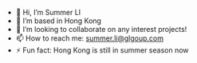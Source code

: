 - 👋 Hi, I’m Summer LI 
- 👀 I’m based in Hong Kong
- 💞️ I’m looking to collaborate on any interest projects!
- 📫 How to reach me: summer.li@glgoup.com
- ⚡ Fun fact: Hong Kong is still in summer season now

<!---
SummerLI98/SummerLI98 is a ✨ special ✨ repository because its `README.md` (this file) appears on your GitHub profile.
You can click the Preview link to take a look at your changes.
--->

